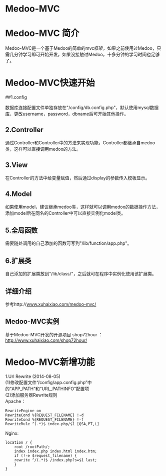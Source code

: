Medoo-MVC
=========

# Medoo-MVC 简介

Medoo-MVC是一个基于Medoo的简单的mvc框架，如果之前使用过Medoo，只需几分钟学习即可开始开发，如果没接触过Medoo，十多分钟的学习时间也足够了。

# Medoo-MVC快速开始

##1.config

数据库连接配置文件单独存放在"/config/db.config.php"，默认使用mysql数据库，更改username，password，dbname后可开始其他操作。

## 2.Controller

通过Controller和Controller中的方法来实现功能，Controller都继承自medoo类，这样可以直接调用medoo的方法。

## 3.View

在Controller的方法中给变量赋值，然后通过display的参数传入模板显示。

## 4.Model

如果使用model，建议继承medoo类，这样就可以调用medoo的数据操作方法，添加model后在同名的Controller中可以直接实例化model类。

## 5.全局函数

需要随处调用的自己添加的函数可写到"/lib/function/app.php"。

## 6.扩展类

自己添加的扩展类放到"/lib/class/"，之后就可在程序中实例化使用该扩展类。

## 详细介绍

参考http://www.xuhaixiao.com/medoo-mvc/

## Medoo-MVC实例

基于Medoo-MVC开发的开源项目 shop72hour ：http://www.xuhaixiao.com/shop72hour/


# Medoo-MVC新增功能

1.Url Rewrite (2014-08-05)  
(1)修改配置文件“/config/app.config.php”中的“APP_PATH”和“URL_PATHINFO”配置项  
(2)添加服务器Rewrite规则  
Apache：

    RewriteEngine on  
    RewriteCond %{REQUEST_FILENAME} !-d  
    RewriteCond %{REQUEST_FILENAME} !-f  
    RewriteRule ^(.*)$ index.php/$1 [QSA,PT,L]  

Nginx:

    location / {  
        root /rootPath/;  
        index index.php index.html index.htm;  
        if (!-e $request_filename) {  
        rewrite ^/(.*)$ /index.php?s=$1 last;  
        }  
    }  
